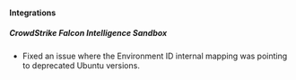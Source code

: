 
#### Integrations

##### CrowdStrike Falcon Intelligence Sandbox

- Fixed an issue where the Environment ID internal mapping was pointing to deprecated Ubuntu versions.

